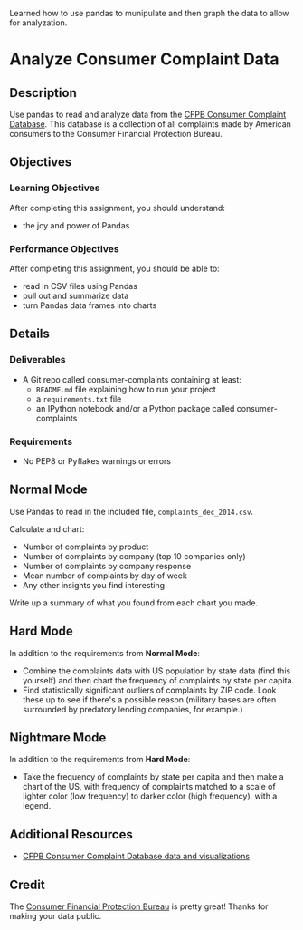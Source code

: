 Learned how to use pandas to munipulate and then graph the data to allow for analyzation.
# Analyze Consumer Complaint Data

## Description

Use pandas to read and analyze data from the [CFPB Consumer Complaint
Database](http://www.consumerfinance.gov/complaintdatabase/). This database is
a collection of all complaints made by American consumers to the Consumer
Financial Protection Bureau.

## Objectives

### Learning Objectives

After completing this assignment, you should understand:

* the joy and power of Pandas

### Performance Objectives

After completing this assignment, you should be able to:

* read in CSV files using Pandas
* pull out and summarize data
* turn Pandas data frames into charts

## Details

### Deliverables

* A Git repo called consumer-complaints containing at least:
  * `README.md` file explaining how to run your project
  * a `requirements.txt` file
  * an IPython notebook and/or a Python package called consumer-complaints

### Requirements  

* No PEP8 or Pyflakes warnings or errors

## Normal Mode

Use Pandas to read in the included file, `complaints_dec_2014.csv`.

Calculate and chart:

* Number of complaints by product
* Number of complaints by company (top 10 companies only)
* Number of complaints by company response
* Mean number of complaints by day of week
* Any other insights you find interesting

Write up a summary of what you found from each chart you made.

## Hard Mode

In addition to the requirements from **Normal Mode**:

* Combine the complaints data with US population by state data (find this
  yourself) and then chart the frequency of complaints by state per capita.
* Find statistically significant outliers of complaints by ZIP code. Look these
  up to see if there's a possible reason (military bases are often surrounded
  by predatory lending companies, for example.)

## Nightmare Mode

In addition to the requirements from **Hard Mode**:

* Take the frequency of complaints by state per capita and then make a chart
  of the US, with frequency of complaints matched to a scale of lighter color
  (low frequency) to darker color (high frequency), with a legend.

## Additional Resources

* [CFPB Consumer Complaint Database data and visualizations](http://www.consumerfinance.gov/complaintdatabase/)

## Credit

The [Consumer Financial Protection Bureau](http://www.consumerfinance.gov/) is
pretty great! Thanks for making your data public.
